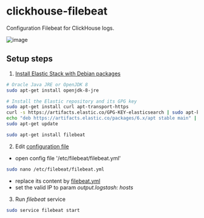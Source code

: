 # clickhouse-filebeat
Configuration Filebeat for ClickHouse logs.

![image](https://github.com/vladimir77/clickhouse-filebeat/blob/master/assets/clickhouse-filebeat-censored.png)

## Setup steps

1. [Install Elastic Stack with Debian packages](https://documentation.wazuh.com/current/installation-guide/installing-elastic-stack/elastic_server_deb.html#)

```bash
# Oracle Java JRE or OpenJDK 8
sudo apt-get install openjdk-8-jre

# Install the Elastic repository and its GPG key
sudo apt-get install curl apt-transport-https
curl -s https://artifacts.elastic.co/GPG-KEY-elasticsearch | sudo apt-key add -
echo "deb https://artifacts.elastic.co/packages/6.x/apt stable main" | sudo tee /etc/apt/sources.list.d/elastic-6.x.list
sudo apt-get update

sudo apt-get install filebeat
```

2. Edit [configuration file](https://www.elastic.co/guide/en/beats/filebeat/current/configuring-howto-filebeat.html)

* open config file '/etc/filebeat/filebeat.yml'
```bash
sudo nano /etc/filebeat/filebeat.yml
```
* replace its content by [filebeat.yml](https://github.com/vladimir77/clickhouse-filebeat/blob/master/filebeat.yml)
* set the valid IP to param *output.logstash: hosts*

3. Run *filebeat* service
```bash
sudo service filebeat start
```
